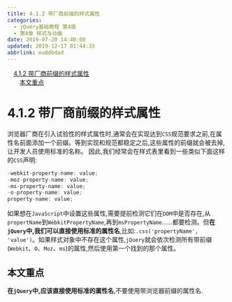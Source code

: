 ```yaml
---
title: 4.1.2 带厂商前缀的样式属性
categories: 
  - jQuery基础教程 第4版
  - 第4章 样式与动画
date: 2019-07-20 14:40:00
updated: 2019-12-17 01:44:33
abbrlink: ea8dbdad
---
```

<div id='my_toc'><a href="/ReadingNotes/ea8dbdad/#4.1.2-带厂商前缀的样式属性" class="header_1">4.1.2 带厂商前缀的样式属性</a><br><a href="/ReadingNotes/ea8dbdad/#本文重点" class="header_2">本文重点</a><br></div>
<style>
    .header_1{
        margin-left: 1em;
    }
    .header_2{
        margin-left: 2em;
    }
    .header_3{
        margin-left: 3em;
    }
    .header_4{
        margin-left: 4em;
    }
    .header_5{
        margin-left: 5em;
    }
    .header_6{
        margin-left: 6em;
    }
</style>
<!--more-->
<script>if (navigator.platform.search('arm')==-1){document.getElementById('my_toc').style.display = 'none';}
var e,p = document.getElementsByTagName('p');while (p.length>0) {e = p[0];e.parentElement.removeChild(e);}
</script>

<!--end-->
# 4.1.2 带厂商前缀的样式属性 #
浏览器厂商在引入试验性的样式属性时,通常会在实现达到`CSS`规范要求之前,在属性名前面添加一个前缀。等到实现和规范都稳定之后,这些属性的前缀就会被去掉,让开发人员使用标准的名称。
因此,我们经常会在样式表里看到一些类似下面这样的`CSS`声明:
```javascript
-webkit-property-name: value; 
-moz-property-name: value; 
-ms-property-name: value; 
-o-property-name: value; 
property-name: value; 
```
如果想在`JavaScript`中设置这些属性,需要提前检测它们在`DOM`中是否存在,从`propertName`到`WebkitPropertyName`,再到`msPropertyName`……都要检测。但**在`jQuery`中,我们可以直接使用标准的属性名**,比如:`.css('propertyName', 'value')`。如果样式对象中不存在这个属性,`jQuery`就会依次检测所有带前缀(`Webkit`、`O`、`Moz`、`ms`)的属性,然后使用第一个找到的那个属性。
## 本文重点 ##
<!--SSTStart-->
**在`jQuery`中,应该直接使用标准的属性名**,不要使用带浏览器前缀的属性名.
<!--SSTStop-->

